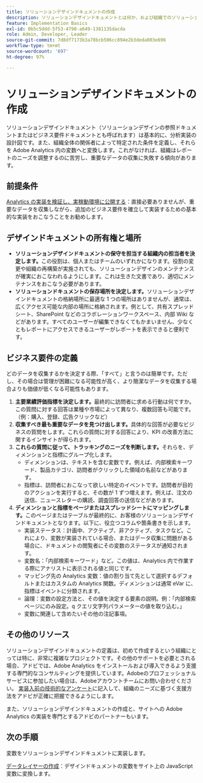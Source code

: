 ```yaml
---
title: ソリューションデザインドキュメントの作成
description: ソリューションデザインドキュメントとは何か、および組織でのソリューションデザインドキュメントの使用方法について説明します。
feature: Implementation Basics
exl-id: 0b5c5ddd-5f53-4790-a649-1381135dacda
role: Admin, Developer, Leader
source-git-commit: 7d8df7173b3a78bcb506cc894e2b3deda003e696
workflow-type: tm+mt
source-wordcount: '697'
ht-degree: 97%

---
```


# ソリューションデザインドキュメントの作成

ソリューションデザインドキュメント（ソリューションデザインの参照ドキュメントまたはビジネス要件ドキュメントとも呼ばれます）は基本的に、分析実装の設計図です。また、組織全体の関係者によって特定された条件を定義し、それらを Adobe Analytics 内の変数へと変換します。これがなければ、組織はレポートのニーズを調整するのに苦労し、重要なデータの収集に失敗する傾向があります。

## 前提条件

[Analytics の実装を検証し、実稼動環境に公開する](../launch/validate-publish-prod.md)：直接必要ありませんが、重要なデータを収集しながら、追加のビジネス要件を確立して実装するための基本的な実装をおこなうことをお勧めします。

## デザインドキュメントの所有権と場所

* **ソリューションデザインドキュメントの保守を担当する組織内の担当者を決定します。**&#x200B;この役割は、個人またはチームのいずれかになります。役割の変更や組織の再構築が実施されても、ソリューションデザインのメンテナンスが確実におこなわれるようにします。これは生きた文書であり、適切にメンテナンスをおこなう必要があります。
* **ソリューションドキュメントの保存場所を決定します。**&#x200B;ソリューションデザインドキュメントの格納場所に最適な 1 つの場所はありませんが、通常は、広くアクセス可能な内部の場所に格納されます。例として、共有スプレッドシート、SharePoint などのコラボレーションワークスペース、内部 Wiki などがあります。すべてのユーザーが編集できなくてもかまいません、少なくともレポートにアクセスできるユーザーがレポートを表示できると便利です。

## ビジネス要件の定義

どのデータを収集するかを決定する際、「すべて」と言うのは簡単です。ただし、その場合は管理が困難になる可能性が高く、より簡潔なデータを収集する場合よりも価値が低くなる可能性もあります。

1. **主要業績評価指標を決定します。**&#x200B;最終的に訪問者に求める行動は何ですか。この質問に対する回答は業種や市場によって異なり、複数回答も可能です。（例：購入、登録、広告クリックなど）
1. **収集すべき最も重要なデータを見つけ出します。**&#x200B;具体的な回答が必要なビジネスの質問をします。これらの質問に対する回答により、KPI の改善方法に関するインサイトが得られます。
1. **これらの質問に従って、トラッキングのニーズを判断します。**&#x200B;それらを、ディメンションと指標にグループ化します。
   * ディメンションは、テキストを含む変数です。例えば、内部検索キーワード、製品カテゴリ、訪問者がクリックした領域の名前などがあります。
   * 指標は、訪問者におこなって欲しい特定のイベントです。訪問者が目的のアクションを実行すると、その数が 1 ずつ増えます。例えば、注文の送信、ニュースレターの購読、調査回答の送信などがあります。
1. **ディメンションと指標をページまたはスプレッドシートにマッピングします。**&#x200B;このページまたはテーブルが最終的に、お客様のソリューションデザインドキュメントとなります。以下に、役立つコラムや箇条書きを示します。
   * 実装ステータス：計画中、アクティブ、非アクティブ、タスクなど。これにより、変数が実装されている場合、またはデータ収集に問題がある場合に、ドキュメントの閲覧者にその変数のステータスが通知されます。
   * 変数名：「内部検索キーワード」など。この値は、Analytics 内で作業する際にアナリストに表示される値と同じです。
   * マッピング先の Analytics 変数：値の割り当て先として選択するデフォルトまたはカスタムの Analytics 関数。ディメンションは通常 eVar に、指標はイベントに分類されます。
   * 論理：変数の設定方法と、その値を決定する要素の説明。例：「内部検索ページにのみ設定。q クエリ文字列パラメーターの値を取り込む。」
   * 変数に関連して含めたいその他の注記事項。

## その他のリソース

ソリューションデザインドキュメントの定義は、初めて作成するという組織にとっては特に、非常に複雑なプロジェクトです。その他のサポートを必要とされる場合、アドビでは、Adobe Analytics をインストールおよび導入できるよう支援する専門的なコンサルティングを提供しています。Adobeのプロフェッショナルサービスに参加したい場合は、Adobeアカウントチームにお問い合わせください。 [実装入前の技術的なアンケート](assets/technical-pre-implementation-questionnaire.pdf)に記入して、組織のニーズに基づく支援方法をアドビが正確に把握できるようにします。

また、ソリューションデザインドキュメントの作成と、サイトへの Adobe Analytics の実装を専門とするアドビのパートナーもいます。

## 次の手順

変数をソリューションデザインドキュメントに実装します。

[データレイヤーの作成](data-layer.md)：デザインドキュメントの変数をサイト上の JavaScript 変数に変換します。
